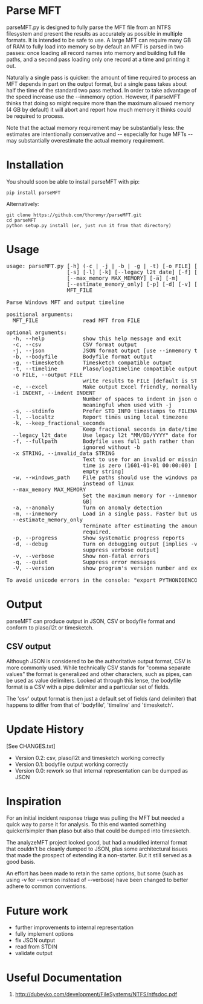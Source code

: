 Parse MFT
=========

parseMFT.py is designed to fully parse the MFT file from an NTFS filesystem
and present the results as accurately as possible in multiple formats. It is
intended to be safe to use. A large MFT can require many GB of RAM to fully
load into memory so by default an MFT is parsed in two passes: once loading
all record names into memory and building full file paths, and a second pass
loading only one record at a time and printing it out.

Naturally a single pass is quicker: the amount of time required to process
an MFT depends in part on the output format, but a single pass takes about
half the time of the standard two pass method. In order to take advantage
of the speed increase use the --inmemory option. However, if parseMFT thinks
that doing so might require more than the maximum allowed memory (4 GB by
default) it will abort and report how much memory it thinks could be
required to process.

Note that the actual memory requirement may be substantially less: the
estimates are intentionally conservative and -- especially for huge MFTs --
may substantially overestimate the actual memory requirement.

Installation
============
You should soon be able to install parseMFT with pip:

    pip install parseMFT
    
Alternatively:

    git clone https://github.com/thoromyr/parseMFT.git
    cd parseMFT
    python setup.py install (or, just run it from that directory)

Usage
=====
<pre>
usage: parseMFT.py [-h] (-c | -j | -b | -g | -t) [-o FILE] [-e] [-i INDENT]
                   [-s] [-l] [-k] [--legacy_l2t_date] [-f] [-x STRING] [-w]
                   [--max_memory MAX_MEMORY] [-a] [-m]
                   [--estimate_memory_only] [-p] [-d] [-v] [-q] [-V]
                   MFT_FILE

Parse Windows MFT and output timeline

positional arguments:
  MFT_FILE              read MFT from FILE

optional arguments:
  -h, --help            show this help message and exit
  -c, --csv             CSV format output
  -j, --json            JSON format output [use --inmemory to get all data]
  -b, --bodyfile        Bodyfile format output
  -g, --timesketch      Timesketch compatible output
  -t, --timeline        Plaso/log2timeline compatible output
  -o FILE, --output FILE
                        write results to FILE [default is STDOUT]
  -e, --excel           Make output Excel friendly, normally used with -c
  -i INDENT, --indent INDENT
                        Number of spaces to indent in json output; only
                        meaningful when used with -j
  -s, --stdinfo         Prefer STD_INFO timestamps to FILENAME timestamps
  -l, --localtz         Report times using local timezone
  -k, --keep_fractional_seconds
                        Keep fractional seconds in date/time stamps
  --legacy_l2t_date     Use legacy l2t "MM/DD/YYYY" date format
  -f, --fullpath        Bodyfile uses full path rather than just filename;
                        ignored without -b
  -x STRING, --invalid_data STRING
                        Text to use for an invalid or missing data, e.g., when
                        time is zero (1601-01-01 00:00:00) [default is an
                        empty string]
  -w, --windows_path    File paths should use the windows path separator
                        instead of linux
  --max_memory MAX_MEMORY
                        Set the maximum memory for --inmemory [default is 4
                        GB]
  -a, --anomaly         Turn on anomaly detection
  -m, --inmemory        Load in a single pass. Faster but uses more memory.
  --estimate_memory_only
                        Terminate after estimating the amount of memory
                        required.
  -p, --progress        Show systematic progress reports
  -d, --debug           Turn on debugging output [implies -vvv, use -q to
                        suppress verbose output]
  -v, --verbose         Show non-fatal errors
  -q, --quiet           Suppress error messages
  -V, --version         show program's version number and exit

To avoid unicode errors in the console: "export PYTHONIOENCODING=UTF-8"
</pre>

Output
======

parseMFT can produce output in JSON, CSV or bodyfile format and conform to 
plaso/l2t or timesketch.

CSV output
----------
Although JSON is considered to be the authoritative output format, CSV is more
commonly used. While technically CSV stands for "comma separate values" the
format is generalized and other characters, such as pipes, can be used as value
delimiters. Looked at through this lense, the bodyfile format is a CSV with
a pipe delimiter and a particular set of fields.

The 'csv' output format is then just a default set of fields (and delimiter)
that happens to differ from that of 'bodyfile', 'timeline' and 'timesketch'.

Update History
==============
[See CHANGES.txt]

- Version 0.2: csv, plaso/l2t and timesketch working correctly
- Version 0.1: bodyfile output working correctly
- Version 0.0: rework so that internal representation can be dumped as JSON


Inspiration
===========
For an initial incident response triage was pulling the MFT but needed a quick
way to parse it for analysis. To this end wanted something quicker/simpler than
plaso but also that could be dumped into timesketch.

The analyzeMFT project looked good, but had a muddled internal format that
couldn't be cleanly dumped to JSON, plus some architectural issues that made
the prospect of extending it a non-starter. But it still served as a good basis.

An effort has been made to retain the same options, but some (such as using -v
for --version instead of --verbose) have been changed to better adhere to
common conventions.


Future work
===========

- further improvements to internal representation
- fully implement options
- fix JSON output
- read from STDIN
- validate output


Useful Documentation
====================

1) http://dubeyko.com/development/FileSystems/NTFS/ntfsdoc.pdf

